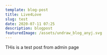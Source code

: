 ```yaml
---
template: blog-post
title: Live4Love
slug: test
date: 2020-07-11 07:25
description: blogpost
featuredImage: /assets/undraw_blog_anyj.svg
---
```

THis is a test post from admin page